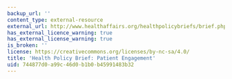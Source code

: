 ```yaml
---
backup_url: ''
content_type: external-resource
external_url: http://www.healthaffairs.org/healthpolicybriefs/brief.php?brief_id=86
has_external_licence_warning: true
has_external_license_warning: true
is_broken: ''
license: https://creativecommons.org/licenses/by-nc-sa/4.0/
title: 'Health Policy Brief: Patient Engagement'
uid: 744877d0-a99c-46d0-b1b0-b45991483b32
---
```

